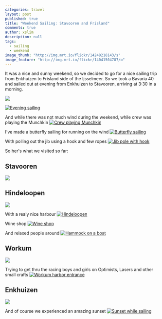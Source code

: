 ```yaml
---
categories: travel
layout: post
published: true
title: "Weekend Sailing: Stavooren and Frisland"
comments: true
author: xslim
description: null
tags: 
  - sailing
  - weekend
image_thumb: "http://img.mrt.io/flickr/14248218143/s"
image_feature: "http://img.mrt.io/flickr/14041504787/o"
---
```


It was a nice and sunny weekend, so we decided to go for a nice sailing trip from Enkhuizen to Frisland side of the Ijsselmeer. So we took a Bavaria 40 and sailed out at evening from Enkhuizen to Stavooren, arriving at 3:30 in a morning.

![](/http://img.mrt.io/map/52.7059761,5.495894,9)

[![Evening sailing](http://img.mrt.io/flickr/14041506617/m)](http://img.mrt.io/flickr/14041506617/b)

And while there was not much wind during the weekend, while crew was playing the Munchkin
[![Crew playing Munchkin](http://img.mrt.io/flickr/14204944986/z)](http://img.mrt.io/flickr/14204944986/b)

I've made a butterfly sailing for running on the wind
[![Butterfly sailing](http://img.mrt.io/flickr/14041424419/z)](http://img.mrt.io/flickr/14041424419/b)

With polling out the jib using a hook and few ropes
[![Jib pole with hook](http://img.mrt.io/flickr/14227858304/z)](http://img.mrt.io/flickr/14227858304/b)

So her's what we visited so far:

## Stavooren
![](/http://img.mrt.io/map/52.8844497,5.3688486,12)

## Hindeloopen
![](/http://img.mrt.io/map/52.9438423,5.4001649,14)

With a realy nice harbour
[![Hindeloopen](http://img.mrt.io/flickr/14225753692/z)](http://img.mrt.io/flickr/14225753692/b)

Wine shop
[![Wine shop](http://img.mrt.io/flickr/14041463770/z)](http://img.mrt.io/flickr/14041463770/b)

And relaxed people around
[![Hammock on a boat](http://img.mrt.io/flickr/14041430328/z)](http://img.mrt.io/flickr/14041430328/b)

## Workum
![](/http://img.mrt.io/map/52.9660957,5.4191454,12)

Trying to get thru the racing boys and girls on Optimists, Lasers and other small crafts
[![Workum harbor entrance](http://img.mrt.io/flickr/14041505627/z)](http://img.mrt.io/flickr/14041505627/b)

## Enkhuizen
![](/http://img.mrt.io/map/52.7001511,5.2974541,12)

And of course we experienced an amazing sunset
[![Sunset while sailing](http://img.mrt.io/flickr/14224784041/z)](http://img.mrt.io/flickr/14224784041/b)


